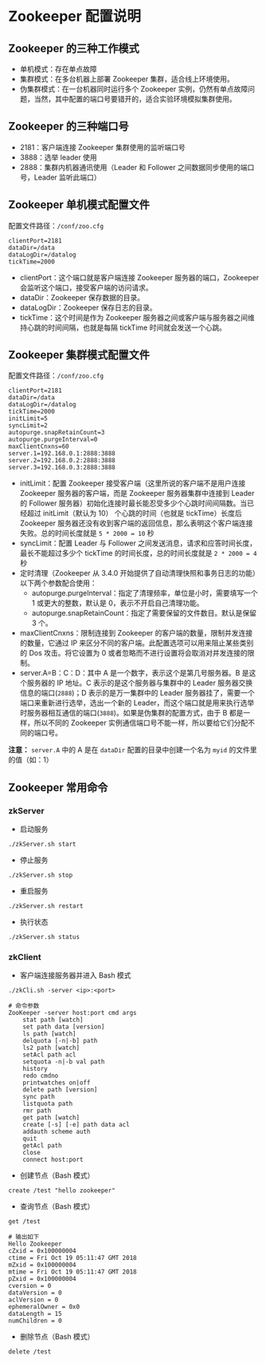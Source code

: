 # Zookeeper 配置说明

## Zookeeper 的三种工作模式

- 单机模式：存在单点故障
- 集群模式：在多台机器上部署 Zookeeper 集群，适合线上环境使用。
- 伪集群模式：在一台机器同时运行多个 Zookeeper 实例，仍然有单点故障问题，当然，其中配置的端口号要错开的，适合实验环境模拟集群使用。

## Zookeeper 的三种端口号

- 2181：客户端连接 Zookeeper 集群使用的监听端口号
- 3888：选举 leader 使用
- 2888：集群内机器通讯使用（Leader 和 Follower 之间数据同步使用的端口号，Leader 监听此端口）

## Zookeeper 单机模式配置文件

配置文件路径：`/conf/zoo.cfg`

```
clientPort=2181
dataDir=/data
dataLogDir=/datalog
tickTime=2000
```

- clientPort：这个端口就是客户端连接 Zookeeper 服务器的端口，Zookeeper 会监听这个端口，接受客户端的访问请求。
- dataDir：Zookeeper 保存数据的目录。
- dataLogDir：Zookeeper 保存日志的目录。
- tickTime：这个时间是作为 Zookeeper 服务器之间或客户端与服务器之间维持心跳的时间间隔，也就是每隔 tickTime 时间就会发送一个心跳。

## Zookeeper 集群模式配置文件

配置文件路径：`/conf/zoo.cfg`

```
clientPort=2181
dataDir=/data
dataLogDir=/datalog
tickTime=2000
initLimit=5
syncLimit=2
autopurge.snapRetainCount=3
autopurge.purgeInterval=0
maxClientCnxns=60
server.1=192.168.0.1:2888:3888
server.2=192.168.0.2:2888:3888
server.3=192.168.0.3:2888:3888
```

- initLimit：配置 Zookeeper 接受客户端（这里所说的客户端不是用户连接 Zookeeper 服务器的客户端，而是 Zookeeper 服务器集群中连接到 Leader 的 Follower 服务器）初始化连接时最长能忍受多少个心跳时间间隔数。当已经超过 initLimit（默认为 10） 个心跳的时间（也就是 tickTime）长度后 Zookeeper 服务器还没有收到客户端的返回信息，那么表明这个客户端连接失败。总的时间长度就是 `5 * 2000 = 10` 秒
- syncLimit：配置 Leader 与 Follower 之间发送消息，请求和应答时间长度，最长不能超过多少个 tickTime 的时间长度，总的时间长度就是 `2 * 2000 = 4` 秒
- 定时清理（Zookeeper 从 3.4.0 开始提供了自动清理快照和事务日志的功能）以下两个参数配合使用：
    * autopurge.purgeInterval：指定了清理频率，单位是小时，需要填写一个 1 或更大的整数，默认是 0，表示不开启自己清理功能。
    * autopurge.snapRetainCount：指定了需要保留的文件数目。默认是保留 3 个。
- maxClientCnxns：限制连接到 Zookeeper 的客户端的数量，限制并发连接的数量，它通过 IP 来区分不同的客户端。此配置选项可以用来阻止某些类别的 Dos 攻击。将它设置为 0 或者忽略而不进行设置将会取消对并发连接的限制。
- server.A=B：C：D：其中 A 是一个数字，表示这个是第几号服务器。B 是这个服务器的 IP 地址。C 表示的是这个服务器与集群中的 Leader 服务器交换信息的端口(`2888`)；D 表示的是万一集群中的 Leader 服务器挂了，需要一个端口来重新进行选举，选出一个新的 Leader，而这个端口就是用来执行选举时服务器相互通信的端口(`3888`)。如果是伪集群的配置方式，由于 B 都是一样，所以不同的 Zookeeper 实例通信端口号不能一样，所以要给它们分配不同的端口号。

**注意：** `server.A` 中的 A 是在 `dataDir` 配置的目录中创建一个名为 `myid` 的文件里的值（如：1）

## Zookeeper 常用命令

### zkServer

- 启动服务

```
./zkServer.sh start
```

- 停止服务

```
./zkServer.sh stop
```

- 重启服务

```
./zkServer.sh restart
```

- 执行状态

```
./zkServer.sh status
```

### zkClient

- 客户端连接服务器并进入 Bash 模式

```
./zkCli.sh -server <ip>:<port>

# 命令参数
ZooKeeper -server host:port cmd args
	stat path [watch]
	set path data [version]
	ls path [watch]
	delquota [-n|-b] path
	ls2 path [watch]
	setAcl path acl
	setquota -n|-b val path
	history 
	redo cmdno
	printwatches on|off
	delete path [version]
	sync path
	listquota path
	rmr path
	get path [watch]
	create [-s] [-e] path data acl
	addauth scheme auth
	quit 
	getAcl path
	close 
	connect host:port
```

- 创建节点（Bash 模式）

```
create /test "hello zookeeper"
```

- 查询节点（Bash 模式）

```
get /test

# 输出如下
Hello Zookeeper
cZxid = 0x100000004
ctime = Fri Oct 19 05:11:47 GMT 2018
mZxid = 0x100000004
mtime = Fri Oct 19 05:11:47 GMT 2018
pZxid = 0x100000004
cversion = 0
dataVersion = 0
aclVersion = 0
ephemeralOwner = 0x0
dataLength = 15
numChildren = 0
```

- 删除节点（Bash 模式）

```
delete /test
```